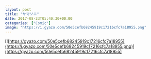 ```yaml
---
layout: post
title: "サマソニ"
date: 2017-08-23T05:40:30+00:00
categories: ["Comic"]
image: "https://i.gyazo.com/50e5cefb68245919c17216cfc7a18955.png"
---
```


[![https://gyazo.com/50e5cefb68245919c17216cfc7a18955](https://i.gyazo.com/50e5cefb68245919c17216cfc7a18955.png)](https://gyazo.com/50e5cefb68245919c17216cfc7a18955)